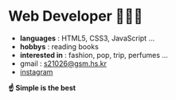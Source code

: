 # Web Developer 🧑🏻‍💻

- **languages** : HTML5, CSS3, JavaScript ...
- **hobbys** : reading books
- **interested in** : fashion, pop, trip, perfumes ...
- gmail : <s21026@gsm.hs.kr>
- [instagram](https://www.instagram.com/khr5k_0228)


**☝️ Simple is the best**
